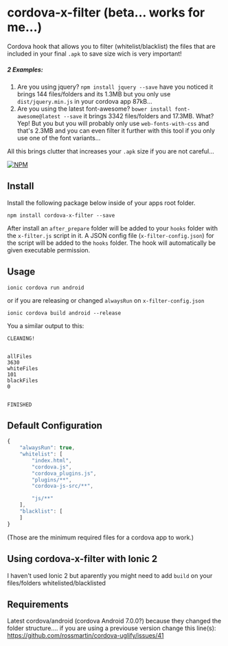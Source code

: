 # cordova-x-filter (beta... works for me...)

Cordova hook that allows you to filter (whitelist/blacklist) the files that are included in your final `.apk` to save size wich is very important!
##### 2 Examples:
1. Are you using jquery? `npm install jquery --save` have you noticed it brings 144 files/folders and its 1.3MB but you only use `dist/jquery.min.js` in your cordova app 87kB...
2. Are you using the latest font-awesome? `bower install font-awesome@latest --save` it brings 3342 files/folders and 17.3MB. What? Yep! But you but you will probably only use `web-fonts-with-css` and that's 2.3MB and you can even filter it further with this tool if you only use one of the font variants...

All this brings clutter that increases your `.apk` size if you are not careful...

[![NPM](https://nodei.co/npm/cordova-x-filter.png?downloads=true&stars=true)](https://nodei.co/npm/cordova-x-filter/)

## Install
Install the following package below inside of your apps root folder.
```
npm install cordova-x-filter --save
```
After install an `after_prepare` folder will be added to your `hooks` folder with the `x-filter.js` script in it.  A JSON config file (`x-filter-config.json`) for the script will be added to the `hooks` folder.  The hook will automatically be given executable permission.

## Usage
```
ionic cordova run android
```
or if you are releasing or changed `alwaysRun` on `x-filter-config.json`
```
ionic cordova build android --release
```
You a similar output to this:
```
CLEANING!


allFiles
3630
whiteFiles
101
blackFiles
0


FINISHED
```

## Default Configuration
```javascript
{
    "alwaysRun": true,
    "whitelist": [
		"index.html",
		"cordova.js",
		"cordova_plugins.js",
		"plugins/**",
		"cordova-js-src/**",

		"js/**"
    ],
    "blacklist": [
    ]
}
```
(Those are the minimum required files for a cordova app to work.)

## Using cordova-x-filter with Ionic 2
I haven't used Ionic 2 but aparently you might need to add `build` on your files/folders whitelisted/blacklisted

## Requirements
Latest cordova/android (cordova Android 7.0.0?) because they changed the folder structure.... if you are using a previouse version change this line(s): https://github.com/rossmartin/cordova-uglify/issues/41

